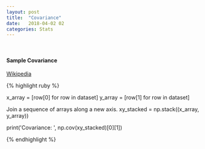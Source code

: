 ```yaml
---
layout: post
title:  "Covariance"
date:   2018-04-02 02
categories: Stats
---
```

<br />
<h4>Sample Covariance</h4>

<a href="https://en.wikipedia.org/wiki/Sample_mean_and_covariance#Sample_covariance">
Wikipedia
</a>

{% highlight ruby %}

x_array = [row[0] for row in dataset]
y_array = [row[1] for row in dataset]

Join a sequence of arrays along a new axis.
xy_stacked = np.stack((x_array, y_array))

print('Covariance: ', np.cov(xy_stacked)[0][1])

{% endhighlight %}
